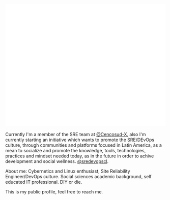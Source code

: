 
![Metrics](/github-metrics.svg)

Currently I'm a member of the SRE team at [@Cencosud-X](https://github.com/Cencosud-X), also I'm currently starting an initiative which wants to promote the SRE/DEvOps culture, through communities and platforms focused in Latin America, as a mean to socialize and promote the knowledge, tools, technologies, practices and mindset needed today, as in the future in order to achive development and social wellness.
[@sredevopscl](https://github.com/sredevopscl).

About me: Cybernetics and Linux enthusiast, Site Reliability Engineer/DevOps culture. Social sciences academic background, self educated IT professional. DIY or die.

This is my public profile, feel free to reach me.

